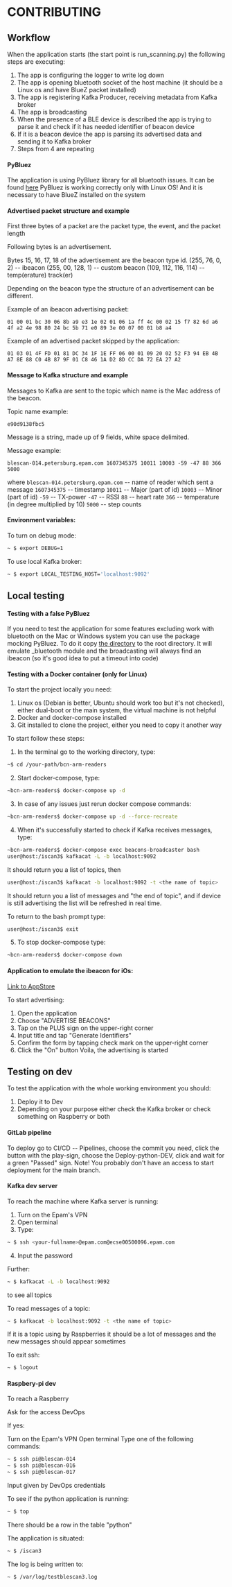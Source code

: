 # CONTRIBUTING



## Workflow

When the application starts (the start point is run_scanning.py) the following steps are executing:
1. The app is configuring the logger to write log down
2. The app is opening bluetooth socket of the host machine (it should be a Linux os and have BlueZ packet installed)
3. The app is registering Kafka Producer, receiving metadata from Kafka broker
4. The app is broadcasting
5. When the presence of a BLE device is described the app is trying to parse it and check if it has needed identifier of beacon device
6. If it is a beacon device the app is parsing its advertised data and sending it to Kafka broker
7. Steps from 4 are repeating


#### PyBluez

The application is using PyBluez library for all bluetooth issues.
It can be found [here](https://pybluez.readthedocs.io/en/latest/install.html)
PyBluez is working correctly only with Linux OS! And it is necessary to have BlueZ installed on the system


#### Advertised packet structure and example

First three bytes of a packet are the packet type, the event, and the packet length

Following bytes is an advertisement.

Bytes 15, 16, 17, 18 of the advertisement are the beacon type id.
(255, 76, 0, 2) -- ibeacon
(255, 00, 128, 1) -- custom beacon
(109, 112, 116, 114) -- temp(erature) track(er)

Depending on the beacon type the structure of an advertisement can be different.

Example of an ibeacon advertising packet:
```
01 00 01 bc 30 06 8b a9 e3 1e 02 01 06 1a ff 4c 00 02 15 f7 82 6d a6 4f a2 4e 98 80 24 bc 5b 71 e0 89 3e 00 07 00 01 b8 a4
```

Example of an advertised packet skipped by the application:
```
01 03 01 4F FD 01 81 DC 34 1F 1E FF 06 00 01 09 20 02 52 F3 94 EB 4B A7 8E 88 C0 4B 87 9F 01 C8 46 1A D2 8D CC DA 72 EA 27 A2
```


#### Message to Kafka structure and example

Messages to Kafka are sent to the topic which name is the Mac address of the beacon.

Topic name example:
```
e90d9138fbc5
```

Message is a string, made up of 9 fields, white space delimited.

Message example:
```
blescan-014.petersburg.epam.com 1607345375 10011 10003 -59 -47 88 366 5000
```
where
`blescan-014.petersburg.epam.com` -- name of reader which sent a message
`1607345375` -- timestamp
`10011` -- Major (part of id)
`10003` -- Minor (part of id)
`-59` -- TX-power
`-47` -- RSSI
`88` -- heart rate
`366` -- temperature (in degree multiplied by 10)
`5000` -- step counts


#### Environment variables:

To turn on debug mode:
```bash
~ $ export DEBUG=1
```

To use local Kafka broker:
```bash
~ $ export LOCAL_TESTING_HOST='localhost:9092'
```



## Local testing


#### Testing with a false PyBluez

If you need to test the application for some features excluding work with bluetooth on the Mac or Windows system you can use the package mocking PyBluez.
To do it copy [the directory](bluetooth) to the root directory.
It will emulate _bluetooth module and the broadcasting will always find an ibeacon (so it's good idea to put a timeout into code)


#### Testing with a Docker container (only for Linux)

To start the project locally you need:

 1. Linux os (Debian is better, Ubuntu should work too but it's not checked),
either dual-boot or the main system, the virtual machine is not helpful
 2. Docker and docker-compose installed
 3. Git installed to clone the project, either you need to copy it another way

 To start follow these steps:
 1. In the terminal go to the working directory, type:

```bash
~$ cd /your-path/bcn-arm-readers
```

 2. Start docker-compose, type:

```bash
~bcn-arm-readers$ docker-compose up -d
```

 3. In case of any issues just rerun docker compose commands:

```bash
~bcn-arm-readers$ docker-compose up -d --force-recreate
```

 4. When it's successfully started to check if Kafka receives messages, type:

```bash
~bcn-arm-readers$ docker-compose exec beacons-broadcaster bash
user@host:/iscan3$ kafkacat -L -b localhost:9092
```

It should return you a list of topics, then

```bash
user@host:/iscan3$ kafkacat -b localhost:9092 -t <the name of topic>
```

It should return you a list of messages and "the end of topic", and if device is
still advertising the list will be refreshed in real time.

To return to the bash prompt type:

```bash
user@host:/iscan3$ exit
```

 5. To stop docker-compose type:

```bash
~bcn-arm-readers$ docker-compose down
```


#### Application to emulate the ibeacon for iOs:

[Link to AppStore](https://apps.apple.com/ru/app/rnf-beacon-toolkit/id1110757307)

To start advertising:
1. Open the application
2. Choose "ADVERTISE BEACONS"
3. Tap on the PLUS sign on the upper-right corner
4. Input title and tap "Generate Identifiers"
5. Confirm the form by tapping check mark on the upper-right corner
6. Click the "On" button
Voila, the advertising is started



## Testing on dev

To test the application with the whole working environment you should:
1. Deploy it to Dev
2. Depending on your purpose either check the Kafka broker or check something on Raspberry or both


#### GitLab pipeline

To deploy go to CI/CD -- Pipelines, choose the commit you need, click the button with the play-sign, choose the Deploy-python-DEV, click and wait for a green "Passed" sign.
Note! You probably don't have an access to start deployment for the main branch.


#### Kafka dev server

To reach the machine where Kafka server is running:

1. Turn on the Epam's VPN
2. Open terminal
3. Type:
```bash
~ $ ssh <your-fullname>@epam.com@ecse00500096.epam.com
```
4. Input the password

Further:
```bash
~ $ kafkacat -L -b localhost:9092
```
to see all topics

To read messages of a topic:
```bash
~ $ kafkacat -b localhost:9092 -t <the name of topic>
```
If it is a topic using by Raspberries it should be a lot of messages and the new messages should appear sometimes

To exit ssh:
```bash
~ $ logout
```


#### Raspbery-pi dev

To reach a Raspberry

Ask for the access DevOps

If yes:

Turn on the Epam's VPN
Open terminal
Type one of the following commands:

```bash
~ $ ssh pi@blescan-014
~ $ ssh pi@blescan-016
~ $ ssh pi@blescan-017
```
Input given by DevOps credentials

To see if the python application is running:
```bash
~ $ top
```
There should be a row in the table "python"

The application is situated:
```bash
~ $ /iscan3
```

The log is being written to:
```bash
~ $ /var/log/testblescan3.log
```
